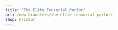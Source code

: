 ```yaml
---
title: "The Elite Tonsorial Parlor"
url: /new-braunfels/the-elite-tonsorial-parlor/
shop: Friseur
---
```

